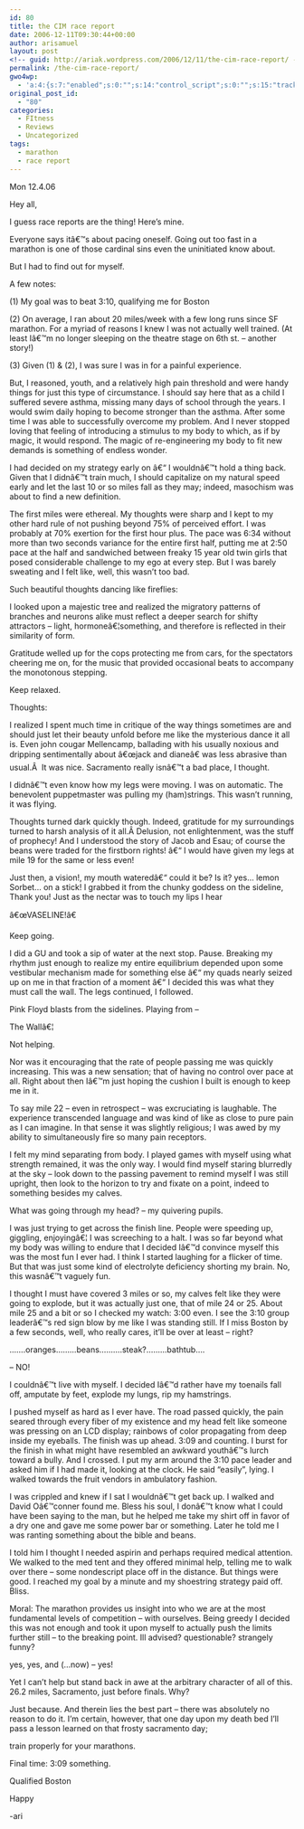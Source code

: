 ```yaml
---
id: 80
title: the CIM race report
date: 2006-12-11T09:30:44+00:00
author: arisamuel
layout: post
<!-- guid: http://ariak.wordpress.com/2006/12/11/the-cim-race-report/ -->
permalink: /the-cim-race-report/
gwo4wp:
  - 'a:4:{s:7:"enabled";s:0:"";s:14:"control_script";s:0:"";s:15:"tracking_script";s:0:"";s:17:"conversion_script";s:0:"";}'
original_post_id:
  - "80"
categories:
  - FItness
  - Reviews
  - Uncategorized
tags:
  - marathon
  - race report
---
```

Mon 12.4.06
  
Hey all,

I guess race reports are the thing! Here&#8217;s mine.

Everyone says itâ€™s about pacing oneself. Going out too fast in a marathon is one of those cardinal sins even the uninitiated know about.
  
But I had to find out for myself.<!--more-->

A few notes:
  
(1) My goal was to beat 3:10, qualifying me for Boston
  
(2) On average, I ran about 20 miles/week with a few long runs since SF marathon. For a myriad of reasons I knew I was not actually well trained. (At least Iâ€™m no longer sleeping on the theatre stage on 6th st. &#8211; another story!)
  
(3) Given (1) & (2), I was sure I was in for a painful experience.

But, I reasoned, youth, and a relatively high pain threshold and were handy things for just this type of circumstance. I should say here that as a child I suffered severe asthma, missing many days of school through the years. I would swim daily hoping to become stronger than the asthma. After some time I was able to successfully overcome my problem. And I never stopped loving that feeling of introducing a stimulus to my body to which, as if by magic, it would respond. The magic of re-engineering my body to fit new demands is something of endless wonder.

I had decided on my strategy early on â€“ I wouldnâ€™t hold a thing back. Given that I didnâ€™t train much, I should capitalize on my natural speed early and let the last 10 or so miles fall as they may; indeed, masochism was about to find a new definition.

The first miles were ethereal. My thoughts were sharp and I kept to my other hard rule of not pushing beyond 75% of perceived effort. I was probably at 70% exertion for the first hour plus. The pace was 6:34 without more than two seconds variance for the entire first half, putting me at 2:50 pace at the half and sandwiched between freaky 15 year old twin girls that posed considerable challenge to my ego at every step. But I was barely sweating and I felt like, well, this wasn&#8217;t too bad.
  
Such beautiful thoughts dancing like fireflies:
  
I looked upon a majestic tree and realized the migratory patterns of branches and neurons alike must reflect a deeper search for shifty attractors &#8211; light, hormoneâ€¦something, and therefore is reflected in their similarity of form.
  
Gratitude welled up for the cops protecting me from cars, for the spectators cheering me on, for the music that provided occasional beats to accompany the monotonous stepping.
  
Keep relaxed.
  
Thoughts:
  
I realized I spent much time in critique of the way things sometimes are and should just let their beauty unfold before me like the mysterious dance it all is. Even john cougar Mellencamp, ballading with his usually noxious and dripping sentimentally about â€œjack and dianeâ€ was less abrasive than usual.Â  It was nice. Sacramento really isnâ€™t a bad place, I thought.
  
I didnâ€™t even know how my legs were moving. I was on automatic. The benevolent puppetmaster was pulling my (ham)strings. This wasn&#8217;t running, it was flying.

Thoughts turned dark quickly though. Indeed, gratitude for my surroundings turned to harsh analysis of it all.Â Delusion, not enlightenment, was the stuff of prophecy! And I understood the story of Jacob and Esau; of course the beans were traded for the firstborn rights! â€“ I would have given my legs at mile 19 for the same or less even!

Just then, a vision!, my mouth wateredâ€“ could it be? Is it? yes&#8230; lemon Sorbet&#8230; on a stick! I grabbed it from the chunky goddess on the sideline, Thank you! Just as the nectar was to touch my lips I hear

â€œVASELINE!â€

Keep going.

I did a GU and took a sip of water at the next stop. Pause. Breaking my rhythm just enough to realize my entire equilibrium depended upon some vestibular mechanism made for something else â€“ my quads nearly seized up on me in that fraction of a moment â€“ I decided this was what they must call the wall. The legs continued, I followed.

Pink Floyd blasts from the sidelines. Playing from &#8211;

The Wallâ€¦

Not helping.

Nor was it encouraging that the rate of people passing me was quickly increasing. This was a new sensation; that of having no control over pace at all. Right about then Iâ€™m just hoping the cushion I built is enough to keep me in it.
  
To say mile 22 &#8211; even in retrospect &#8211; was excruciating is laughable. The experience transcended language and was kind of like as close to pure pain as I can imagine. In that sense it was slightly religious; I was awed by my ability to simultaneously fire so many pain receptors.

I felt my mind separating from body. I played games with myself using what strength remained, it was the only way. I would find myself staring blurredly at the sky &#8211; look down to the passing pavement to remind myself I was still upright, then look to the horizon to try and fixate on a point, indeed to something besides my calves.

What was going through my head? &#8211; my quivering pupils.
  
I was just trying to get across the finish line. People were speeding up, giggling, enjoyingâ€¦ I was screeching to a halt. I was so far beyond what my body was willing to endure that I decided Iâ€™d convince myself this was the most fun I ever had. I think I started laughing for a flicker of time. But that was just some kind of electrolyte deficiency shorting my brain. No, this wasnâ€™t vaguely fun.
  
I thought I must have covered 3 miles or so, my calves felt like they were going to explode, but it was actually just one, that of mile 24 or 25. About mile 25 and a bit or so I checked my watch: 3:00 even. I see the 3:10 group leaderâ€™s red sign blow by me like I was standing still. If I miss Boston by a few seconds, well, who really cares, it&#8217;ll be over at least &#8211; right?

&#8230;&#8230;.oranges&#8230;&#8230;&#8230;beans&#8230;&#8230;&#8230;.steak?&#8230;&#8230;&#8230;bathtub&#8230;.

&#8211; NO!

I couldnâ€™t live with myself. I decided Iâ€™d rather have my toenails fall off, amputate by feet, explode my lungs, rip my hamstrings.
  
I pushed myself as hard as I ever have. The road passed quickly, the pain seared through every fiber of my existence and my head felt like someone was pressing on an LCD display; rainbows of color propagating from deep inside my eyeballs. The finish was up ahead. 3:09 and counting. I burst for the finish in what might have resembled an awkward youthâ€™s lurch toward a bully. And I crossed. I put my arm around the 3:10 pace leader and asked him if I had made it, looking at the clock. He said &#8220;easily&#8221;, lying. I walked towards the fruit vendors in ambulatory fashion.
  
I was crippled and knew if I sat I wouldnâ€™t get back up. I walked and David Oâ€™conner found me. Bless his soul, I donâ€™t know what I could have been saying to the man, but he helped me take my shirt off in favor of a dry one and gave me some power bar or something. Later he told me I was ranting something about the bible and beans.

I told him I thought I needed aspirin and perhaps required medical attention. We walked to the med tent and they offered minimal help, telling me to walk over there &#8211; some nondescript place off in the distance. But things were good. I reached my goal by a minute and my shoestring strategy paid off. Bliss.

Moral: The marathon provides us insight into who we are at the most fundamental levels of competition &#8211; with ourselves. Being greedy I decided this was not enough and took it upon myself to actually push the limits further still &#8211; to the breaking point. Ill advised? questionable? strangely funny?

yes, yes, and (&#8230;now) &#8211; yes!

Yet I can&#8217;t help but stand back in awe at the arbitrary character of all of this. 26.2 miles, Sacramento, just before finals. Why?

Just because. And therein lies the best part &#8211; there was absolutely no reason to do it. I&#8217;m certain, however, that one day upon my death bed I&#8217;ll pass a lesson learned on that frosty sacramento day;

train properly for your marathons.

Final time: 3:09 something.
  
Qualified Boston

Happy

-ari